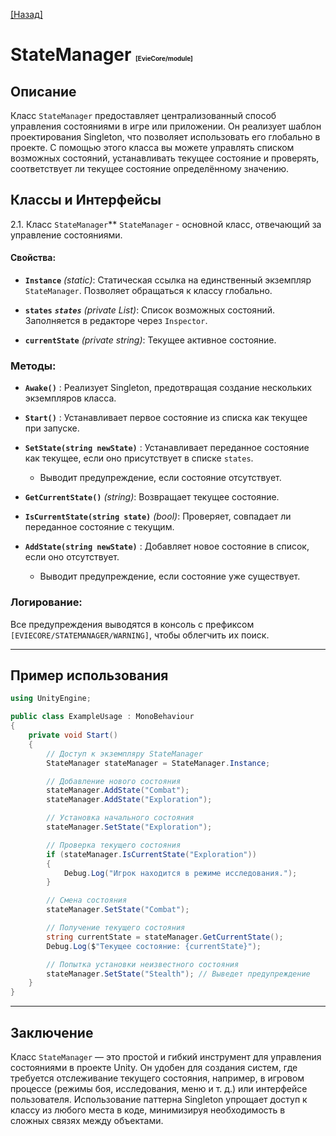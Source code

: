 [[Назад]](./main.md)

# StateManager <span style="font-size: 10px">[EvieCore/module]</span>

## Описание 

Класс `StateManager` предоставляет централизованный способ управления состояниями в игре или приложении. Он реализует шаблон проектирования Singleton, что позволяет использовать его глобально в проекте. С помощью этого класса вы можете управлять списком возможных состояний, устанавливать текущее состояние и проверять, соответствует ли текущее состояние определённому значению.

## Классы и Интерфейсы

2.1. Класс `StateManager`** `StateManager` - основной класс, отвечающий за управление состояниями.

#### Свойства: 
 
- **`Instance`**  *(static)*: Статическая ссылка на единственный экземпляр `StateManager`. Позволяет обращаться к классу глобально.
 
- **`states`**  ***`states`**  (private List<string>)*: Список возможных состояний. Заполняется в редакторе через `Inspector`.
 
- **`currentState`**  *(private string)*: Текущее активное состояние.

### Методы: 
 
- **`Awake()`** : Реализует Singleton, предотвращая создание нескольких экземпляров класса.
 
- **`Start()`** : Устанавливает первое состояние из списка как текущее при запуске.
 
- **`SetState(string newState)`** : Устанавливает переданное состояние как текущее, если оно присутствует в списке `states`.
  - Выводит предупреждение, если состояние отсутствует.
 
- **`GetCurrentState()`**  *(string)*: Возвращает текущее состояние.
 
- **`IsCurrentState(string state)`**  *(bool)*: Проверяет, совпадает ли переданное состояние с текущим.
 
- **`AddState(string newState)`** : Добавляет новое состояние в список, если оно отсутствует.
  - Выводит предупреждение, если состояние уже существует.

### Логирование: 
Все предупреждения выводятся в консоль с префиксом `[EVIECORE/STATEMANAGER/WARNING]`, чтобы облегчить их поиск.

---

## Пример использования

```csharp
using UnityEngine;

public class ExampleUsage : MonoBehaviour
{
    private void Start()
    {
        // Доступ к экземпляру StateManager
        StateManager stateManager = StateManager.Instance;

        // Добавление нового состояния
        stateManager.AddState("Combat");
        stateManager.AddState("Exploration");

        // Установка начального состояния
        stateManager.SetState("Exploration");

        // Проверка текущего состояния
        if (stateManager.IsCurrentState("Exploration"))
        {
            Debug.Log("Игрок находится в режиме исследования.");
        }

        // Смена состояния
        stateManager.SetState("Combat");

        // Получение текущего состояния
        string currentState = stateManager.GetCurrentState();
        Debug.Log($"Текущее состояние: {currentState}");

        // Попытка установки неизвестного состояния
        stateManager.SetState("Stealth"); // Выведет предупреждение
    }
}
```


---

## Заключение

Класс `StateManager` — это простой и гибкий инструмент для управления состояниями в проекте Unity. Он удобен для создания систем, где требуется отслеживание текущего состояния, например, в игровом процессе (режимы боя, исследования, меню и т. д.) или интерфейсе пользователя. Использование паттерна Singleton упрощает доступ к классу из любого места в коде, минимизируя необходимость в сложных связях между объектами.
